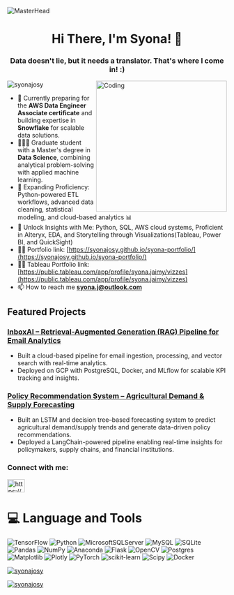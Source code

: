 ![MasterHead](https://i0.wp.com/www.sciencenews.org/wp-content/uploads/2023/04/040823_chatgpt_feat.gif?fit=1024%2C576&ssl=1)

<h1 align="center">Hi There, I'm Syona! 👋</h1>
<h3 align="center">Data doesn't lie, but it needs a translator. That's where I come in! :)</h3>

<img align="right" alt="Coding" width="300" src="https://media.tenor.com/iRB7vrvhPR4AAAAi/data-code.gif">


<p align="left"> <img src="https://komarev.com/ghpvc/?username=syonajosy&label=Profile%20views&color=0e75b6&style=flat" alt="syonajosy" /> </p>

- 🌱  Currently preparing for the **AWS Data Engineer Associate certificate**  and building expertise in **Snowflake** for scalable data solutions.
- 👨🏽‍🎓 Graduate student with a Master's degree in **Data Science**, combining analytical problem-solving with applied machine learning.
- 🚀 Expanding Proficiency: Python-powered ETL workflows, advanced data cleaning, statistical modeling, and cloud-based analytics 📊
- 💬 Unlock Insights with Me: Python, SQL, AWS cloud systems, Proficient in Alteryx, EDA, and Storytelling through Visualizations(Tableau, Power BI, and QuickSight)
- 👨‍💻 Portfolio link: [https://syonajosy.github.io/syona-portfolio/](https://syonajosy.github.io/syona-portfolio/)
- 👨‍💻 Tableau Portfolio link: [https://public.tableau.com/app/profile/syona.jaimy/vizzes](https://public.tableau.com/app/profile/syona.jaimy/vizzes)
- 📫 How to reach me  **syona.j@outlook.com**


## Featured Projects

### [InboxAI – Retrieval-Augmented Generation (RAG) Pipeline for Email Analytics](https://github.com/syonajosy/Mail-Inbox-AI)
- Built a cloud-based pipeline for email ingestion, processing, and vector search with real-time analytics.
- Deployed on GCP with PostgreSQL, Docker, and MLflow for scalable KPI tracking and insights.

### [Policy Recommendation System – Agricultural Demand & Supply Forecasting](https://github.com/syonajosy/Policy_Recommendation)
- Built an LSTM and decision tree–based forecasting system to predict agricultural demand/supply trends and generate data-driven policy recommendations.
- Deployed a LangChain-powered pipeline enabling real-time insights for policymakers, supply chains, and financial institutions.


<h3 align="left">Connect with me:</h3>
<p align="left">
<a href="https://www.linkedin.com/in/syonajaimy" target="blank"><img align="center" src="https://raw.githubusercontent.com/rahuldkjain/github-profile-readme-generator/master/src/images/icons/Social/linked-in-alt.svg" alt="https://www.linkedin.com/in/syonajaimy" height="30" width="40" /></a>
</p>



 # 💻 Language and Tools
 
![TensorFlow](https://img.shields.io/badge/TensorFlow-%23FF6F00.svg?style=for-the-badge&logo=TensorFlow&logoColor=white) ![Python](https://img.shields.io/badge/python-3670A0?style=for-the-badge&logo=python&logoColor=ffdd54) ![MicrosoftSQLServer](https://img.shields.io/badge/Microsoft%20SQL%20Server-CC2927?style=for-the-badge&logo=microsoft%20sql%20server&logoColor=white) ![MySQL](https://img.shields.io/badge/mysql-%2300000f.svg?style=for-the-badge&logo=mysql&logoColor=white) ![SQLite](https://img.shields.io/badge/sqlite-%2307405e.svg?style=for-the-badge&logo=sqlite&logoColor=white) ![Pandas](https://img.shields.io/badge/pandas-%23150458.svg?style=for-the-badge&logo=pandas&logoColor=white) ![NumPy](https://img.shields.io/badge/numpy-%23013243.svg?style=for-the-badge&logo=numpy&logoColor=white) ![Anaconda](https://img.shields.io/badge/Anaconda-%2344A833.svg?style=for-the-badge&logo=anaconda&logoColor=white) ![Flask](https://img.shields.io/badge/flask-%23000.svg?style=for-the-badge&logo=flask&logoColor=white) ![OpenCV](https://img.shields.io/badge/opencv-%23white.svg?style=for-the-badge&logo=opencv&logoColor=white) ![Postgres](https://img.shields.io/badge/postgres-%23316192.svg?style=for-the-badge&logo=postgresql&logoColor=white) ![Matplotlib](https://img.shields.io/badge/Matplotlib-%23ffffff.svg?style=for-the-badge&logo=Matplotlib&logoColor=black) ![Plotly](https://img.shields.io/badge/Plotly-%233F4F75.svg?style=for-the-badge&logo=plotly&logoColor=white) ![PyTorch](https://img.shields.io/badge/PyTorch-%23EE4C2C.svg?style=for-the-badge&logo=PyTorch&logoColor=white) ![scikit-learn](https://img.shields.io/badge/scikit--learn-%23F7931E.svg?style=for-the-badge&logo=scikit-learn&logoColor=white) ![Scipy](https://img.shields.io/badge/SciPy-%230C55A5.svg?style=for-the-badge&logo=scipy&logoColor=%white) ![Docker](https://img.shields.io/badge/docker-%230db7ed.svg?style=for-the-badge&logo=docker&logoColor=white) <p align="left"> <a href="![image](https://github.com/syonajosy/syonajosy/assets/47267975/d52ce4ba-a51c-4c07-a17e-47640b7b9051)
" target="_blank" rel="no-referrer">


<p><img align="center" src="https://github-readme-stats.vercel.app/api/top-langs?username=syonajosy&show_icons=true&locale=en&layout=compact" alt="syonajosy" /></p>

<p><img align="center" src="https://github-readme-streak-stats.herokuapp.com/?user=syonajosy&" alt="syonajosy" /></p>
